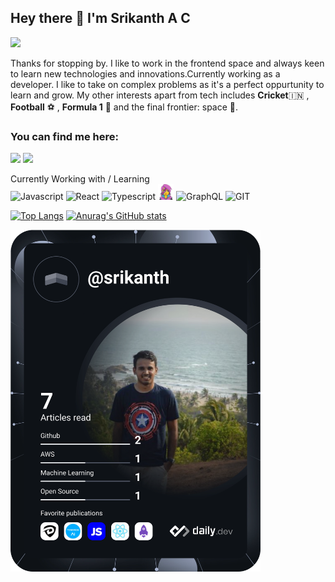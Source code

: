 ## Hey there 👋  I'm  Srikanth A C

<img src="https://media.giphy.com/media/M8oINSxl1f95ppMSOT/giphy.gif" />

Thanks for stopping by. I like to work in the frontend space and always keen to learn new technologies and innovations.Currently working as a developer. I like to take on complex problems as it's a perfect oppurtunity to learn and grow. My other interests apart from tech includes **Cricket**🇮🇳 ,  **Football** ⚽ , **Formula 1** 🏁 and the final frontier: space 🚀.
<br />

### You can find me here:
<a href="mailto:acsrikanth24@gmail.com?subject=[GitHub]%20Contact&body=Hello,"><img src="https://img.shields.io/badge/Gmail-D14836?style=for-the-badge&logo=gmail&logoColor=white" /></a>
<a href="https://twitter.com/srikanthac"><img src="https://img.shields.io/badge/Twitter-1DA1F2?style=for-the-badge&logo=twitter&logoColor=white" /></a>

Currently Working with / Learning 
<br />
<img src="https://cdn.jsdelivr.net/gh/devicons/devicon/icons/javascript/javascript-original.svg" alt="Javascript"  width="25" height="25"/>
<img src="https://cdn.jsdelivr.net/gh/devicons/devicon/icons/react/react-original.svg" alt="React"  width="25" height="25"/>
<img src="https://cdn.jsdelivr.net/gh/devicons/devicon/icons/typescript/typescript-original.svg" alt="Typescript"  width="25" height="25" />
<img src="https://raw.githubusercontent.com/emotion-js/emotion/main/emotion.png" alt="Emotion CSS" width="25" height="25" />
<img src="https://cdn.jsdelivr.net/gh/devicons/devicon/icons/graphql/graphql-plain.svg" alt="GraphQL" width="25" height="25"/>
<img src="https://cdn.jsdelivr.net/gh/devicons/devicon/icons/git/git-original.svg" alt="GIT" width="25" height="25"/>
<br />


<!-- <br /> -->
[![Top Langs](https://github-readme-stats.vercel.app/api/top-langs/?username=Ac-Srikanth&layout=compact&theme=vue)](https://github.com/anuraghazra/github-readme-stats)
[![Anurag's GitHub stats](https://github-readme-stats.vercel.app/api?username=Ac-Srikanth&count_private=true)](https://github.com/anuraghazra/github-readme-stats)

<a href="https://app.daily.dev/srikanth"><img src="https://github.com/Ac-Srikanth/Ac-Srikanth/blob/main/devcard.svg" width="400" alt="Ac Srikanth's Dev Card"/></a>


<!--
**Ac-Srikanth/Ac-Srikanth** is a ✨ _special_ ✨ repository because its `README.md` (this file) appears on your GitHub profile.

Here are some ideas to get you started:

- 🔭 I’m currently working on ...
- 🌱 I’m currently learning ...
- 👯 I’m looking to collaborate on ...
- 🤔 I’m looking for help with ...
- 💬 Ask me about ...
- 📫 How to reach me: ...
- 😄 Pronouns: ...
- ⚡ Fun fact: ...
-->
